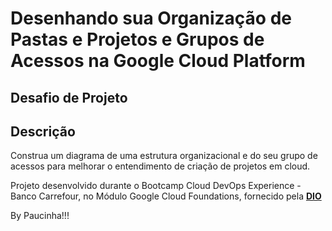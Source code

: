 # Desenhando sua Organização de Pastas e Projetos e Grupos de Acessos na Google Cloud Platform

##

## Desafio de Projeto

## Descrição

Construa um diagrama de uma estrutura organizacional e do seu grupo de acessos para melhorar o entendimento de criação de projetos em cloud.

Projeto desenvolvido durante o Bootcamp Cloud DevOps Experience - Banco Carrefour, no Módulo Google Cloud Foundations,
fornecido pela [**DIO**](https://www.dio.me/)

By Paucinha!!!
